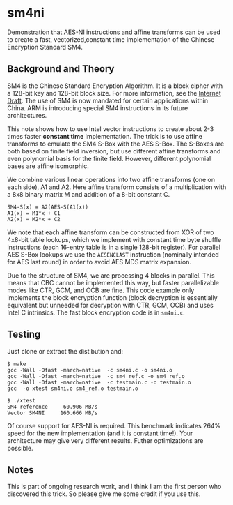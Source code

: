 # sm4ni

Demonstration that AES-NI instructions and affine transforms can be used 
to create a fast, vectorized,constant time implementation of the Chinese 
Encryption Standard SM4.

## Background and Theory

SM4 is the Chinese Standard Encryption Algorithm. It is a block cipher 
with a 128-bit key and 128-bit block size. For more information, see
the [Internet Draft](https://www.ietf.org/id/draft-ribose-cfrg-sm4).
The use of SM4 is now mandated for certain applications within China.
ARM is introducing special SM4 instructions in its future architectures.

This note shows how to use Intel vector instructions to create about 2-3
times faster **constant time** implementation. The trick is to use affine 
transforms to emulate the SM4 S-Box with the AES S-Box. The S-Boxes are
both based on finite field inversion, but use different affine transforms 
and even polynomial basis for the finite field. However, different 
polynomial bases are affine isomorphic. 

We combine various linear operations into two affine transforms (one on 
each side), A1 and A2. Here affine transform consists of a multiplication 
with a 8x8 binary matrix M and addition of a 8-bit constant C.
```
SM4-S(x) = A2(AES-S(A1(x))
A1(x) = M1*x + C1
A2(x) = M2*x + C2
```
We note that each affine transform can be constructed from XOR of two 
4x8-bit table lookups, which we implement with constant time byte 
shuffle instructions (each 16-entry table is in a single 128-bit register).
For parallel AES S-Box lookups we use the `AESENCLAST` instruction 
(nominally intended for AES last round) in order to avoid AES MDS matrix 
expansion.

Due to the structure of SM4, we are processing 4 blocks in parallel.
This means that CBC cannot be implemented this way, but faster parallelizable
modes like CTR, GCM, and OCB are fine. This code example only implements 
the block encryption function (block decryption is essentially equivalent but unneeded for decryption with CTR, GCM, OCB) and uses Intel C intrinsics. The 
fast block encryption code is in `sm4ni.c`.

## Testing

Just clone or extract the distibution and:
```
$ make
gcc -Wall -Ofast -march=native  -c sm4ni.c -o sm4ni.o
gcc -Wall -Ofast -march=native  -c sm4_ref.c -o sm4_ref.o
gcc -Wall -Ofast -march=native  -c testmain.c -o testmain.o
gcc  -o xtest sm4ni.o sm4_ref.o testmain.o 

$ ./xtest 
SM4 reference     60.906 MB/s
Vector SM4NI     160.666 MB/s
```
Of course support for AES-NI is required. This benchmark indicates 264%
speed for the new implementation (and it is constant time!). Your
architecture may give very different results. Futher optimizations are
possible.

## Notes

This is part of ongoing research work, and I think I am the first person who
discovered this trick. So please give me some credit if you use this.

